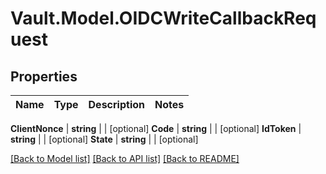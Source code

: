 # Vault.Model.OIDCWriteCallbackRequest

## Properties

Name | Type | Description | Notes
------------ | ------------- | ------------- | -------------

**ClientNonce** | **string** |  | [optional] **Code** | **string** |  | [optional] **IdToken** | **string** |  | [optional] **State** | **string** |  | [optional] 

[[Back to Model list]](../README.md#documentation-for-models) [[Back to API list]](../README.md#documentation-for-api-endpoints) [[Back to README]](../README.md)

